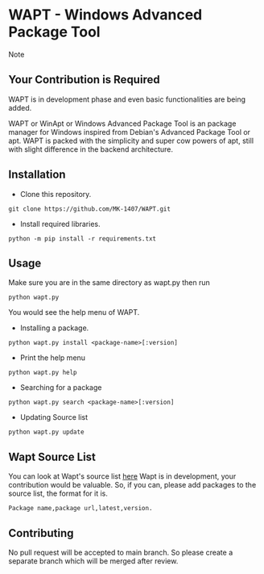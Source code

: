 # WAPT - Windows Advanced Package Tool
> [!Note]
> ## Your Contribution is Required
>WAPT is in development phase and even basic functionalities are being added.

WAPT or WinApt or Windows Advanced Package Tool is an package manager for Windows inspired from Debian's Advanced Package Tool or apt. WAPT is packed with the simplicity and super cow powers of apt, still with slight difference in the backend architecture.

## Installation

- Clone this repository.
```
git clone https://github.com/MK-1407/WAPT.git
```
- Install required libraries.
```
python -m pip install -r requirements.txt
```

## Usage
Make sure you are in the same directory as wapt.py then run
```
python wapt.py
```
You would see the help menu of WAPT.
- Installing a package.
```
python wapt.py install <package-name>[:version]
```
- Print the help menu
```
python wapt.py help
```
- Searching for a package
```
python wapt.py search <package-name>[:version]
```
- Updating Source list
```
python wapt.py update
```

## Wapt Source List

You can look at Wapt's source list [here](./sources_list.csv)
Wapt is in development, your contribution  would be valuable. So, if you can, please  add packages to the source list, the format for it is.

```
Package name,package url,latest,version.
```

## Contributing
No pull request will be accepted to main branch. So please create a separate branch which will be merged after review.